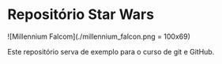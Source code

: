 # Repositório Star Wars

![Millennium Falcom](./millennium_falcon.png = 100x69)

Este repositório serva de exemplo para o curso de git e GitHub.
